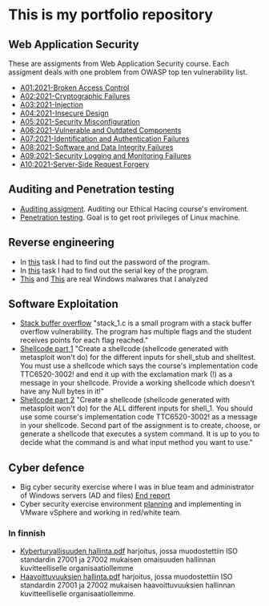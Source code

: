# This is my portfolio repository

## Web Application Security
These are assigments from Web Application Security course. Each assigment deals with one problem from OWASP top ten vulnerability list.
- [A01:2021-Broken Access Control](WebAppSec/A01-2021.pdf)
- [A02:2021-Cryptographic Failures](WebAppSec/A02-2021.pdf)
- [A03:2021-Injection](WebAppSec/A03-2021.pdf)
- [A04:2021-Insecure Design](WebAppSec/A04-2021.pdf)
- [A05:2021-Security Misconfiguration](WebAppSec/A05-2021.pdf)
- [A06:2021-Vulnerable and Outdated Components](WebAppSec/A06-2021.pdf)
- [A07:2021-Identification and Authentication Failures](WebAppSec/A07-2021.pdf)
- [A08:2021-Software and Data Integrity Failures](WebAppSec/A08-2021.pdf)
- [A09:2021-Security Logging and Monitoring Failures](WebAppSec/A09-2021.pdf)
- [A10:2021-Server-Side Request Forgery](WebAppSec/A10-2021.pdf)

## Auditing and Penetration testing
- [Auditing assigment](Others/auditing.pdf). Auditing our Ethical Hacing course's enviroment.
- [Penetration testing](Others/JarmoChallenge.pdf). Goal is to get root privileges of Linux machine.

## Reverse engineering
  - In [this](Others/reverse_engineering_1.pdf) task I had to find out the password of the program.
  - In [this](Others/reverse_engineering_1.pdf) task I had to find out the serial key of the program.
  - [This](Others/reverse_engineering_win_1.pdf) and [This](Others/reverse_engineering_win_2.pdf) are real Windows malwares that I analyzed

## Software Exploitation
  - [Stack buffer overflow](Others/SoftEx_stack_buffer_overflow.pdf)  "stack_1.c is a small program with a stack buffer overflow vulnerability. The program has multiple flags and the student receives points  for each flag reached."
  - [Shellcode part 1](Others/SoftEx_shellcode_1.pdf) "Create a shellcode (shellcode generated with metasploit won't do) for the different inputs for shell_stub and shelltest. You must use a shellcode which says the course's implementation code TTC6520-3002! and end it up with the exclamation mark (!) as a message in your shellcode. Provide a working shellcode which doesn't have any Null bytes in it!"
  - [Shellcode part 2](Others/SoftEx_shellcode_2.pdf) "Create a shellcode (shellcode generated with metasploit won't do) for the ALL different inputs for shell_1. You should use some course's implementation code TTC6520-3002! as a message in your shellcode. Second part of the assignment is to create, choose, or generate a shellcode that executes a system command. It is up to you to decide what the command is and what input method you want to use."

## Cyber defence
  - Big cyber security exercise where I was in blue team and administrator of Windows servers (AD and files) [End report](Others/cybersec_exe_end_report.pdf)
  - Cyber security exercise environment [planning](Others/exercise_planning.pdf) and implementing in VMware vSphere and working in red/white team.

### In finnish
  - [Kyberturvallisuuden hallinta.pdf](cyberdefence/kyberturvallisuuden_hallinta.pdf) harjoitus, jossa muodostettiin ISO standardin 27001 ja 27002 mukaisen omaisuuden hallinnan kuvitteelliselle organisaatiollemme
  - [Haavoittuvuuksien hallinta.pdf](cyberdefence/haavoittuvuuksien_hallinta.pdf) harjoitus, jossa muodostettiin ISO standardin 27001 ja 27002 mukaisen haavoittuvuuksien hallinnan kuvitteelliselle organisaatiollemme.
